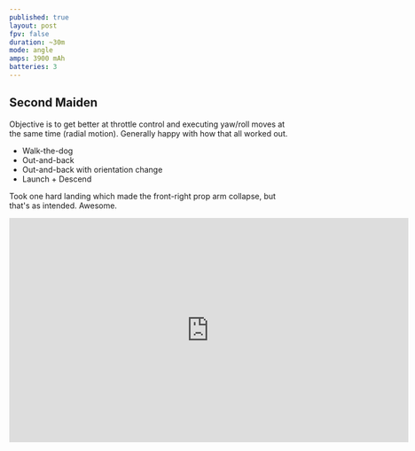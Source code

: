 ```yaml
---
published: true
layout: post
fpv: false
duration: ~30m
mode: angle
amps: 3900 mAh
batteries: 3
---
```




## Second Maiden

Objective is to get better at throttle control and executing yaw/roll moves at the same time (radial motion). Generally happy with how that all worked out.

- Walk-the-dog
- Out-and-back
- Out-and-back with orientation change
- Launch + Descend

Took one hard landing which made the front-right prop arm collapse, but that's as intended. Awesome.

<iframe width="720" height="405" src="https://www.youtube.com/embed/p94HcmNpFPM" frameborder="0" allowfullscreen></iframe>
